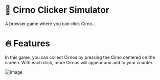 # 🧊 Cirno Clicker Simulator
A browser game where you can click Cirno...

# 🔥 Features
In this game, you can collect Cirnos by pressing the Cirno centered on the screen. With each click, more Cirnos will appear and add to your counter.

![image](https://github.com/NotFxeel/Cirno-Clicker-Simulator/assets/161180618/f881f248-65c6-43bb-8ee9-e13b689517ae)
